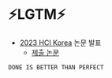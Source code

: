# ⚡️LGTM⚡️ 

- [2023 HCI Korea](https://conference.hcikorea.org/hcik2023/main/main.asp) 논문  발표
  - [제출 논문](https://www.dbpia.co.kr/journal/articleDetail?nodeId=NODE11229679)



`DONE IS BETTER THAN PERFECT` 

